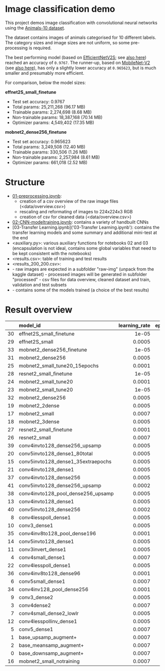 # Image classification demo

This project demos image classification with convolutional neural networks using the [Animals-10 dataset](https://www.kaggle.com/datasets/alessiocorrado99/animals10/data).

The dataset contains images of animals categorised for 10 different labels. The category sizes and image sizes are not uniform, so some pre-processing is required.

The best performing model (based on [EfficientNetV2S](https://keras.io/api/applications/efficientnet_v2/#efficientnetv2s-function); see [also here](https://arxiv.org/abs/2104.00298)) reached an accuracy of `0.9767`. The runner-up, based on [MobileNet-V2](https://keras.io/api/applications/mobilenet/#mobilenetv2-function) (see [also here](https://arxiv.org/abs/1801.04381)), has only a slightly lower accuracy at `0.965623`, but is much smaller and presumably more efficient.

For comparison, below the model sizes:

**effnet2S_small_finetune**

- Test set accuracy: 0.9767
- Total params: 25,211,268 (96.17 MB)
- Trainable params: 2,274,698 (8.68 MB)
- Non-trainable params: 18,387,168 (70.14 MB)
- Optimizer params: 4,549,402 (17.35 MB)

**mobnet2_dense256_finetune**

- Test set accuracy: 0.965623 
- Total params: 3,249,508 (12.40 MB)
- Trainable params: 330,506 (1.26 MB)
- Non-trainable params: 2,257,984 (8.61 MB)
- Optimizer params: 661,018 (2.52 MB)

# Structure

- [01-preprocessing.ipynb](01-preprocessing.ipynb): 
  - creation of a csv overview of the raw image files (<data/overview.csv>)
  - rescaling and reformating of images to 224x224x3 RGB
  - creation of csv for cleaned data (<data/overview.csv>)
- [02-CNN-modeltraining.ipynb](02-CNN-modeltraining.ipynb): contains a variety of handbuilt CNNs
- [03-Transfer Learning.ipynb]('03-Transfer Learning.ipynb'): contains the transfer learning models and some summary and additional mini-test at the end 
- <auxiliary.py>: various auxiliary functions for notebooks 02 and 03 (encapsulation is not ideal, contains some global variables that need to be kept consistent with the notebooks)
- <results.csv>: table of training and test results
- <results_200_200.csv>: 
- <data/>
  - raw images are expected in a subfolder "raw-img" (unpack from the kaggle dataset)
  - processed images will be generated in subfolder "processed"
  - csv files for data overview, cleaned dataset and train, validation and test subsets
- <models/>
  - contains some of the models trained (a choice of the best results)


# Result overview

|    | model_id                           |   learning_rate |   epochs |   acc_train |   accuracy |
|---:|:-----------------------------------|----------------:|---------:|------------:|-----------:|
| 30 | effnet2S_small_finetune            |          1e-05  |       35 |    0.988264 |   0.9767   |
| 29 | effnet2S_small                     |          0.0005 |       12 |    0.974127 |   0.97479  |
| 33 | mobnet2_dense256_finetune          |          1e-05  |       30 |    0.966921 |   0.965623 |
| 31 | mobnet2_dense256                   |          0.0005 |       13 |    0.957696 |   0.961421 |
| 25 | mobnet2_small_tune20_15epochs      |          0.0001 |       10 |    0.965884 |   0.960275 |
| 28 | resnet2_small_finetune             |          1e-05  |       30 |    0.993832 |   0.959129 |
| 24 | mobnet2_small_tune20               |          0.0001 |        5 |    0.960426 |   0.957601 |
| 23 | mobnet2_small_tune20               |          1e-05  |        5 |    0.953603 |   0.956837 |
| 32 | mobnet2_dense256                   |          0.0005 |       13 |    0.961408 |   0.956073 |
| 19 | mobnet2_2dense                     |          0.0005 |       15 |    0.941103 |   0.954927 |
| 17 | mobnet2_small                      |          0.0007 |       15 |    0.956277 |   0.953018 |
| 18 | mobnet2_3dense                     |          0.0005 |       15 |    0.913319 |   0.951872 |
| 27 | resnet2_small_finetune             |          0.0001 |       30 |    0.989574 |   0.94958  |
| 26 | resnet2_small                      |          0.0007 |       15 |    0.954476 |   0.94576  |
| 39 | conv4invto128_dense256_upsamp      |          0.0005 |       80 |    0.875676 |   0.719633 |
| 20 | conv5invto128_dense1_80total       |          0.0005 |       10 |    0.824945 |   0.713904 |
| 15 | conv5invto128_dense1_35extraepochs |          0.0005 |       70 |    0.815284 |   0.712758 |
| 21 | conv4invto128_dense1               |          0.0005 |       80 |    0.829913 |   0.710848 |
| 37 | conv4invto128_dense256             |          0.0005 |       80 |    0.836572 |   0.702827 |
| 41 | conv5invto128_dense256_upsamp      |          0.0002 |       80 |    0.866392 |   0.700917 |
| 38 | conv4invto128_pool_dense256_upsamp |          0.0005 |       80 |    0.831169 |   0.683728 |
| 13 | conv4invto128_dense1               |          0.0005 |       35 |    0.787009 |   0.678762 |
| 40 | conv5invto128_dense256             |          0.0002 |       80 |    0.816539 |   0.670741 |
|  8 | conv4lesspoll_dense1               |          0.0005 |       35 |    0.740393 |   0.668831 |
| 10 | conv3_dense1                       |          0.0005 |       35 |    0.709116 |   0.663484 |
| 35 | conv4inv8to128_pool_dense196       |          0.0001 |       80 |    0.783297 |   0.658136 |
| 14 | conv5invto128_dense1               |          0.0005 |       35 |    0.723799 |   0.653552 |
| 11 | conv3invert_dense1                 |          0.0005 |       35 |    0.716758 |   0.650497 |
|  4 | conv4small_dense1                  |          0.0007 |       30 |    0.687882 |   0.646295 |
| 22 | conv4lesspoll_dense1               |          0.0005 |       80 |    0.679803 |   0.645913 |
| 36 | conv4inv8to128_dense96             |          0.0001 |       80 |    0.728603 |   0.645531 |
|  6 | conv5small_dense1                  |          0.0007 |       30 |    0.677566 |   0.642857 |
| 34 | conv4inv128_pool_dense256          |          0.0001 |       80 |    0.757042 |   0.639037 |
|  9 | conv3_dense2                       |          0.0005 |       35 |    0.613537 |   0.617647 |
|  3 | conv4dense2                        |          0.0007 |       25 |    0.647926 |   0.614591 |
|  7 | conv4small_dense2_lowlr            |          0.0005 |       30 |    0.648144 |   0.611154 |
| 12 | conv4lesspollinv_dense1            |          0.0005 |       35 |    0.673253 |   0.608098 |
|  5 | conv5_dense1                       |          0.0007 |       30 |    0.599782 |   0.585943 |
|  1 | base_upsamp_augment+               |          0.0007 |       15 |    0.591745 |   0.566845 |
|  2 | base_meansamp_augment+             |          0.0007 |       15 |    0.581332 |   0.542399 |
|  0 | base_downsamp_augment+             |          0.0007 |       15 |    0.510178 |   0.525974 |
| 16 | mobnet2_small_notraining           |          0.0007 |       15 |  nan        |   0.07945  |

